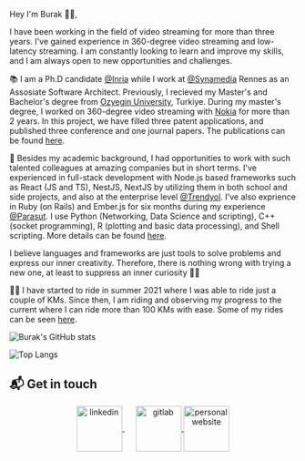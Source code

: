 Hey I'm Burak 👋🏻,

I have been working in the field of video streaming for more than three years. I've gained experience in 360-degree video streaming and low-latency streaming. I am constantly looking to learn and improve my skills, and I am always open to new opportunities and challenges.

📚 I am a Ph.D candidate [@Inria](https://team.inria.fr/ermine/) while I work at [@Synamedia](https://www.synamedia.com/) Rennes as an Assosiate Software Architect. Previously, I recieved my Master's and Bachelor's degree from [Ozyegin University](https://www.ozyegin.edu.tr/en), Turkiye. During my master's degree, I worked on 360-degree video streaming with [Nokia](https://www.bell-labs.com/) for more than 2 years. In this project, we have filled three patent applications, and published three conference and one journal papers. The publications can be found [here](https://burak-kara.dev/academic).

💼 Besides my academic background, I had opportunities to work with such talented colleagues at amazing companies but in short terms. I've experienced in full-stack development with Node.js based frameworks such as React (JS and TS), NestJS, NextJS by utilizing them in both school and side projects, and also at the enterprise level [@Trendyol](https://github.com/trendyol). I've also exprience in Ruby (on Rails) and Ember.js for six months during my experience [@Parasut](https://github.com/parasutcom). I use Python (Networking, Data Science and scripting), C++ (socket programming), R (plotting and basic data processing), and Shell scripting. More details can be found [here](https://burak-kara.dev/experience). 

I believe languages and frameworks are just tools to solve problems and express our inner creativity. Therefore, there is nothing wrong with trying a new one, at least to suppress an inner curiosity 🤙🤙

🚴‍♂️ I have started to ride in summer 2021 where I was able to ride just a couple of KMs. Since then, I am riding and observing my progress to the current where I can ride more than 100 KMs with ease. Some of my rides can be seen [here](https://burak-kara.dev/social). 

![Burak's GitHub stats](https://github-readme-stats.vercel.app/api?username=burak-kara&count_private=true&show_icons=true&theme=apprentice)

![Top Langs](https://github-readme-stats.vercel.app/api/top-langs/?username=burak-kara&hide=html,c,scss,css,jupyter%20notebook,cmake,perl,v,verilog&layout=compact&theme=apprentice)

## 📬 Get in touch
<p align="center">
  <a href="https://www.linkedin.com/in/burak--kara" target="_blank" rel="noopener noreferrer" style="margin-right:20px">
    <img align="center" src="https://www.vectorlogo.zone/logos/linkedin/linkedin-icon.svg" alt="linkedin" height="80" width="80" />
  </a>
  <a href="https://gitlab.com/burak.kara" target="_blank" rel="noopener noreferrer">
    <img align="center" src="https://www.vectorlogo.zone/logos/gitlab/gitlab-icon.svg" alt="gitlab" height="80" width="80" />
  </a>
  <a href="https://burak-kara.dev/" target="_blank" rel="noopener noreferrer">
    <img align="center" src="https://burak-kara.dev/images/icons/apple-icon-60x60.png" alt="personal website" height="80" width="80" />
  </a>
</p>
